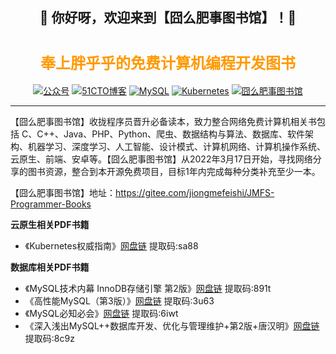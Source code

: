 <h2 align="center">👋 你好呀，欢迎来到【囧么肥事图书馆】！🤝</h2>
<h1 align="center"><font color=#ff9900 size=5>奉上胖乎乎的免费计算机编程开发图书</font></h1>
<p align="center">
<a href="https://mp.weixin.qq.com/mp/appmsgalbum?__biz=Mzg3NjU0NDE4NQ==&action=getalbum&album_id=2218140423993212933#wechat_redirect">
<img src="https://img.shields.io/badge/公众号-囧么肥事-green.svg" alt="公众号"></a>
<a href="https://blog.51cto.com/jiongmefeishi">
<img src="https://img.shields.io/badge/51CTO-囧么肥事-informational.svg" alt="51CTO博客"></a>
<a href="https://mp.weixin.qq.com/mp/appmsgalbum?__biz=Mzg3NjU0NDE4NQ==&action=getalbum&album_id=2289253233237737475#wechat_redirect">
<img src="https://img.shields.io/badge/MySQL 经典面试对白案例-囧么肥事-import.svg" alt="MySQL"></a>
<a href="https://mp.weixin.qq.com/mp/appmsgalbum?__biz=Mzg3NjU0NDE4NQ==&action=getalbum&album_id=2240277491397476361#wechat_redirect">
<img src="https://img.shields.io/badge/Kubernetes 经典面试对白案例-囧么肥事-lightgrey.svg" alt="Kubernetes"></a>
<a href="https://gitee.com/jiongmefeishi/JMFS-Programmer-Books">
<img src="https://img.shields.io/badge/囧么肥事-图书馆-orange.svg" alt="囧么肥事图书馆"></a>

<p align="center">

-----

【囧么肥事图书馆】收拢程序员晋升必备读本，致力整合网络免费计算机相关书包括 C、C++、Java、PHP、Python、爬虫、数据结构与算法、数据库、软件架构、机器学习、深度学习、人工智能、设计模式、计算机网络、计算机操作系统、云原生、前端、安卓等。【囧么肥事图书馆】从2022年3月17日开始，寻找网络分享的图书资源，整合到本开源免费项目，目标1年内完成每种分类补充至少一本。

【囧么肥事图书馆】地址：https://gitee.com/jiongmefeishi/JMFS-Programmer-Books



**云原生相关PDF书籍**

- 《Kubernetes权威指南》[网盘链](https://pan.baidu.com/s/11huLHJkCeIPZqSyLEoUEmQ)  提取码:sa88

**数据库相关PDF书籍**

- 《MySQL技术内幕 InnoDB存储引擎 第2版》[网盘链](https://pan.baidu.com/s/1vL5tgQP_IJ38yBqwGjYQJA)   提取码:891t
- 《高性能MySQL（第3版）》[网盘链](https://pan.baidu.com/s/1vL5tgQP_IJ38yBqwGjYQJA)   提取码:3u63
- 《MySQL必知必会》[网盘链](https://pan.baidu.com/s/1vL5tgQP_IJ38yBqwGjYQJA)   提取码:6iwt
- 《深入浅出MySQL++数据库开发、优化与管理维护+第2版+唐汉明》[网盘链](https://pan.baidu.com/s/1vL5tgQP_IJ38yBqwGjYQJA)   提取码:8c9z
